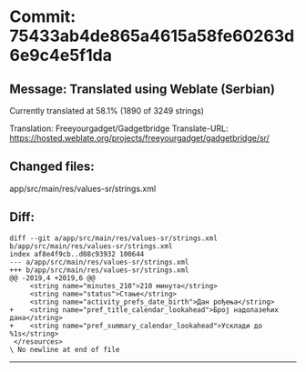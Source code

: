 # Commit: 75433ab4de865a4615a58fe60263d6e9c4e5f1da
## Message: Translated using Weblate (Serbian)

Currently translated at 58.1% (1890 of 3249 strings)

Translation: Freeyourgadget/Gadgetbridge
Translate-URL: https://hosted.weblate.org/projects/freeyourgadget/gadgetbridge/sr/
## Changed files:
app/src/main/res/values-sr/strings.xml

## Diff:
```
diff --git a/app/src/main/res/values-sr/strings.xml b/app/src/main/res/values-sr/strings.xml
index af8e4f9cb..d08c93932 100644
--- a/app/src/main/res/values-sr/strings.xml
+++ b/app/src/main/res/values-sr/strings.xml
@@ -2019,4 +2019,6 @@
     <string name="minutes_210">210 минута</string>
     <string name="status">Стање</string>
     <string name="activity_prefs_date_birth">Дан рођења</string>
+    <string name="pref_title_calendar_lookahead">Број надолазећих дана</string>
+    <string name="pref_summary_calendar_lookahead">Усклади до %1s</string>
 </resources>
\ No newline at end of file
```
-----------------------------------
